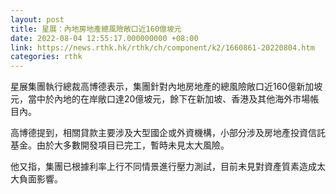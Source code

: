 ```yaml
---
layout: post
title: 星展：內地房地產總風險敞口近160億坡元
date: 2022-08-04 12:55:17.000000000 +08:00
link: https://news.rthk.hk/rthk/ch/component/k2/1660861-20220804.htm
categories: rthk
---
```


星展集團執行總裁高博德表示，集團針對內地房地產的總風險敞口近160億新加坡元，當中於內地的在岸敞口達20億坡元，餘下在新加坡、香港及其他海外市場帳目內。

高博德提到，相關貸款主要涉及大型國企或外資機構，小部分涉及房地產投資信託基金。由於大多數開發項目已完工，暫時未見太大風險。

他又指，集團已根據利率上行不同情景進行壓力測試，目前未見對資產質素造成太大負面影響。
